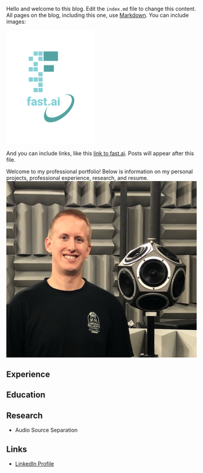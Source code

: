 Hello and welcome to this blog. Edit the `index.md` file to change this content. All pages on the blog, including this one, use [Markdown](https://guides.github.com/features/mastering-markdown/). You can include images:

![Image of fast.ai logo](images/logo.png)

And you can include links, like this [link to fast.ai](https://www.fast.ai). Posts will appear after this file. 

Welcome to my professional portfolio! Below is information on my personal projects, professional experience, research, and resume.
![Headshot](images/RyanMiller.jpg) 

## Experience

## Education

## Research
* Audio Source Separation

## Links
* [LinkedIn Profile](https://www.linkedin.com/in/ryan-miller-1aa8355a/)


